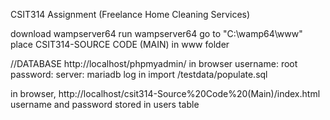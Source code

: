 CSIT314 Assignment (Freelance Home Cleaning Services) 

download wampserver64
run wampserver64
go to "C:\wamp64\www"
place CSIT314-SOURCE CODE (MAIN) in www folder

//DATABASE
http://localhost/phpmyadmin/ in browser
username: root
password: 
server: mariadb
log in
import /testdata/populate.sql

in browser, http://localhost/csit314-Source%20Code%20(Main)/index.html
username and password stored in users table


